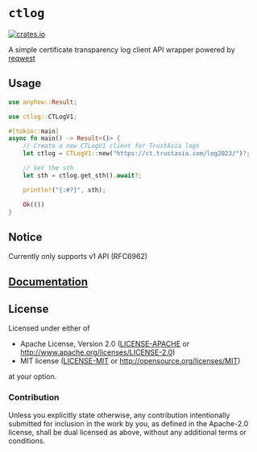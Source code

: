 # `ctlog`

[![crates.io](https://img.shields.io/crates/v/ctlog.svg)](https://crates.io/crates/ctlog)

A simple certificate transparency log client API wrapper powered by
[reqwest](https://github.com/seanmonstar/reqwest)

## Usage

```rust
use anyhow::Result;

use ctlog::CTLogV1;

#[tokio::main]
async fn main() -> Result<()> {
    // Create a new CTLogV1 client for TrustAsia logs
    let ctlog = CTLogV1::new("https://ct.trustasia.com/log2023/")?;

    // Get the sth
    let sth = ctlog.get_sth().await?;

    println!("{:#?}", sth);

    Ok(())
}
```

## Notice

Currently only supports v1 API (RFC6962)

## [Documentation](https://docs.rs/crate/ctlog)

## License

Licensed under either of

- Apache License, Version 2.0 ([LICENSE-APACHE](./LICENSE-APACHE) or
  http://www.apache.org/licenses/LICENSE-2.0)
- MIT license ([LICENSE-MIT](./LICENSE-MIT) or http://opensource.org/licenses/MIT)

at your option.

### Contribution

Unless you explicitly state otherwise, any contribution intentionally submitted
for inclusion in the work by you, as defined in the Apache-2.0 license, shall be
dual licensed as above, without any additional terms or conditions.
